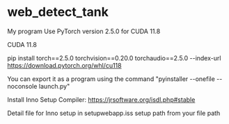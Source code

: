 # web_detect_tank
My program Use PyTorch version 2.5.0 for CUDA 11.8

CUDA 11.8

pip install torch==2.5.0 torchvision==0.20.0 torchaudio==2.5.0 --index-url https://download.pytorch.org/whl/cu118

You can export it as a program using the command "pyinstaller --onefile --noconsole launch.py"

Install Inno Setup Compiler: https://jrsoftware.org/isdl.php#stable

Detail file for Inno setup in setupwebapp.iss setup path from your file path
